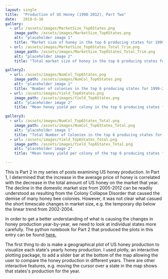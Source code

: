 ```yaml
---
layout: single
title:  "Production of US Honey (1998-2012), Part Two"
date:   2018-6-16
gallery:
  - url: /assets/images/MarketSize_Top6States.png
    image_path: /assets/images/MarketSize_Top6States.png
    alt: "placeholder image 1"
    title: "Market size of honey in the top 6 producing states for 1999-2012"
  - url: /assets/images/MarketSize_Top6States_Total_Trim.png
    image_path: /assets/images/MarketSize_Top6States_Total_Trim.png
    alt: "placeholder image 2"
    title: "Total market size of honey in the top 6 producing states for 1999-2012"

gallery2:
  - url: /assets/images/NumCol_Top6States.png
    image_path: /assets/images/NumCol_Top6States.png
    alt: "placeholder image 1"
    title: "Number of colonies in the top 6 producing states for 1999-2012"
  - url: /assets/images/Yield_Top6States.png
    image_path: /assets/images/Yield_Top6States.png
    alt: "placeholder image 2"
    title: "Mean honey yield per colony in the top 6 producing states for 1999-2012" 

gallery3:
  - url: /assets/images/NumCol_Top6States_Total.png
    image_path: /assets/images/NumCol_Top6States_Total.png
    alt: "placeholder image 1"
    title: "Total Number of Colonies in the top 6 producing states for 1999-2012"
  - url: /assets/images/Yield_Top6States_Total.png
    image_path: /assets/images/Yield_Top6States_Total.png
    alt: "placeholder image 2"
    title: "Mean honey yield per colony of the top 6 producing states for 1999-2012" 

---
```


This is Part 2 in my series of posts examining US honey production. In Part 1, I
determined that the increase in the average price of honey is correlated with the
decrease in the total amount of US honey on the market that year. The decline in the
domestic market size from 2005-2012 can be readily understood as resulting from the
Colony Collapse Disorder that caused the demise of many honey bee colonies. However,
it was not clear what casued the short timescale changes in market size, e.g. the
temporary dip below the linear trend from 2002-2004.

In order to get a better understanding of what is causing the changes in honey
production year-by-year, we need to look at individual states more carefully. The
python notebook for Part 2 that produced the plots in this entry can be found [here.](https://github.com/brandonbozek/blog_code)


The first thing to do is make a geographical plot of US honey production to
visualize each state's yearly honey production. I used plotly, an interactive
plotting package, to add a slider bar at the bottom of the map allowing the user to
compare the honey production in different years. There are other interactive
features, e.g. moving the cursor over a state in the map shows that states's
production for the year.

<script src="https://cdn.plot.ly/plotly-latest.min.js"></script>
<div id="82570226-57bd-460b-aaa1-da40427f77e7" style="height: 100%; width: 100%;" class="plotly-graph-div"></div><script type="text/javascript">window.PLOTLYENV=window.PLOTLYENV || {};window.PLOTLYENV.BASE_URL="https://plot.ly";Plotly.newPlot("82570226-57bd-460b-aaa1-da40427f77e7", [{"name": 1998, "colorscale": "YIOrRd", "type": "choropleth", "locations": ["AL", "AZ", "AR", "CA", "CO", "FL", "GA", "HI", "ID", "IL", "IN", "IA", "KS", "KY", "LA", "ME", "MD", "MI", "MN", "MS", "MO", "MT", "NE", "NV", "NJ", "NM", "NY", "NC", "ND", "OH", "OK", "OR", "PA", "SD", "TN", "TX", "UT", "VT", "VA", "WA", "WV", "WI", "WY"], "colorbar": {"title": "Honey Production in Pounds"}, "visible": true, "marker": {"line": {"color": "rgb(255,255,255)", "width": 2}}, "z": [1136000.0, 3300000.0, 3445000.0, 37350000.0, 1944000.0, 22540000.0, 4200000.0, 944000.0, 6000000.0, 639000.0, 828000.0, 3900000.0, 736000.0, 150000.0, 4551000.0, 260000.0, 308000.0, 6800000.0, 11060000.0, 1548000.0, 1518000.0, 14030000.0, 4480000.0, 460000.0, 539000.0, 770000.0, 5200000.0, 472000.0, 29440000.0, 1404000.0, 204000.0, 2250000.0, 1716000.0, 21375000.0, 448000.0, 7007000.0, 1740000.0, 384000.0, 296000.0, 2958000.0, 330000.0, 8099000.0, 2760000.0], "locationmode": "USA-states"}, {"name": 1999, "colorscale": "YIOrRd", "type": "choropleth", "locations": ["AL", "AZ", "AR", "CA", "CO", "FL", "GA", "HI", "ID", "IL", "IN", "IA", "KS", "KY", "LA", "ME", "MD", "MI", "MN", "MS", "MO", "MT", "NE", "NV", "NJ", "NM", "NY", "NC", "ND", "OH", "OK", "OR", "PA", "SD", "TN", "TX", "UT", "VT", "VA", "WA", "WV", "WI", "WY"], "colorbar": {"title": "Honey Production in Pounds"}, "visible": false, "marker": {"line": {"color": "rgb(255,255,255)", "width": 2}}, "z": [1156000.0, 3224000.0, 4628000.0, 27900000.0, 2052000.0, 23256000.0, 3315000.0, 640000.0, 5760000.0, 594000.0, 810000.0, 2600000.0, 871000.0, 150000.0, 5472000.0, 308000.0, 276000.0, 6205000.0, 11890000.0, 1314000.0, 1560000.0, 8540000.0, 4466000.0, 405000.0, 440000.0, 780000.0, 4830000.0, 414000.0, 26775000.0, 1480000.0, 270000.0, 2565000.0, 1680000.0, 23296000.0, 408000.0, 8748000.0, 1170000.0, 396000.0, 245000.0, 2600000.0, 234000.0, 6000000.0, 2664000.0], "locationmode": "USA-states"}, {"name": 2000, "colorscale": "YIOrRd", "type": "choropleth", "locations": ["AL", "AZ", "AR", "CA", "CO", "FL", "GA", "HI", "ID", "IL", "IN", "IA", "KS", "KY", "LA", "ME", "MD", "MI", "MN", "MS", "MO", "MT", "NE", "NV", "NJ", "NM", "NY", "NC", "ND", "OH", "OK", "OR", "PA", "SD", "TN", "TX", "UT", "VT", "VA", "WA", "WV", "WI", "WY"], "colorbar": {"title": "Honey Production in Pounds"}, "visible": false, "marker": {"line": {"color": "rgb(255,255,255)", "width": 2}}, "z": [1248000.0, 2360000.0, 4836000.0, 30800000.0, 1740000.0, 24360000.0, 3135000.0, 784000.0, 4700000.0, 488000.0, 520000.0, 2010000.0, 1020000.0, 192000.0, 4042000.0, 231000.0, 276000.0, 5400000.0, 13500000.0, 1224000.0, 1725000.0, 10912000.0, 4350000.0, 350000.0, 385000.0, 960000.0, 4640000.0, 539000.0, 34500000.0, 1170000.0, 245000.0, 2448000.0, 1125000.0, 28435000.0, 549000.0, 8295000.0, 984000.0, 413000.0, 294000.0, 2808000.0, 378000.0, 7560000.0, 3627000.0], "locationmode": "USA-states"}, {"name": 2001, "colorscale": "YIOrRd", "type": "choropleth", "locations": ["AL", "AZ", "AR", "CA", "CO", "FL", "GA", "HI", "ID", "IL", "IN", "IA", "KS", "KY", "LA", "ME", "MD", "MI", "MN", "MS", "MO", "MT", "NE", "NV", "NJ", "NM", "NY", "NC", "ND", "OH", "OK", "OR", "PA", "SC", "SD", "TN", "TX", "UT", "VT", "VA", "WA", "WV", "WI", "WY"], "colorbar": {"title": "Honey Production in Pounds"}, "visible": false, "marker": {"line": {"color": "rgb(255,255,255)", "width": 2}}, "z": [1022000.0, 2537000.0, 4900000.0, 28060000.0, 1430000.0, 22000000.0, 3135000.0, 696000.0, 4600000.0, 456000.0, 532000.0, 1683000.0, 663000.0, 312000.0, 4770000.0, 220000.0, 184000.0, 4560000.0, 10935000.0, 1122000.0, 1342000.0, 13872000.0, 2064000.0, 450000.0, 374000.0, 700000.0, 3710000.0, 572000.0, 26880000.0, 1458000.0, 188000.0, 1936000.0, 1482000.0, 280000.0, 15275000.0, 472000.0, 7663000.0, 874000.0, 567000.0, 468000.0, 2496000.0, 455000.0, 5427000.0, 2926000.0], "locationmode": "USA-states"}, {"name": 2002, "colorscale": "YIOrRd", "type": "choropleth", "locations": ["AL", "AZ", "AR", "CA", "CO", "FL", "GA", "HI", "ID", "IL", "IN", "IA", "KS", "KY", "LA", "ME", "MD", "MI", "MN", "MS", "MO", "MT", "NE", "NV", "NJ", "NM", "NY", "NC", "ND", "OH", "OK", "OR", "PA", "SC", "SD", "TN", "TX", "UT", "VT", "VA", "WA", "WV", "WI", "WY"], "colorbar": {"title": "Honey Production in Pounds"}, "visible": false, "marker": {"line": {"color": "rgb(255,255,255)", "width": 2}}, "z": [1032000.0, 2394000.0, 3960000.0, 23500000.0, 1440000.0, 20460000.0, 2600000.0, 952000.0, 5700000.0, 720000.0, 496000.0, 2310000.0, 884000.0, 270000.0, 4340000.0, 451000.0, 138000.0, 5544000.0, 8541000.0, 1404000.0, 900000.0, 8442000.0, 3225000.0, 558000.0, 440000.0, 484000.0, 5880000.0, 672000.0, 24000000.0, 1260000.0, 159000.0, 2107000.0, 1653000.0, 470000.0, 11475000.0, 488000.0, 7638000.0, 1298000.0, 623000.0, 304000.0, 2550000.0, 459000.0, 6650000.0, 2394000.0], "locationmode": "USA-states"}, {"name": 2003, "colorscale": "YIOrRd", "type": "choropleth", "locations": ["AL", "AZ", "AR", "CA", "CO", "FL", "GA", "HI", "ID", "IL", "IN", "IA", "KS", "KY", "LA", "ME", "MD", "MI", "MN", "MS", "MO", "MT", "NE", "NV", "NJ", "NM", "NY", "NC", "ND", "OH", "OK", "OR", "PA", "SC", "SD", "TN", "TX", "UT", "VT", "VA", "WA", "WV", "WI", "WY"], "colorbar": {"title": "Honey Production in Pounds"}, "visible": false, "marker": {"line": {"color": "rgb(255,255,255)", "width": 2}}, "z": [1066000.0, 2520000.0, 3000000.0, 32160000.0, 2064000.0, 14910000.0, 3380000.0, 798000.0, 4600000.0, 420000.0, 280000.0, 1888000.0, 912000.0, 240000.0, 3060000.0, 264000.0, 84000.0, 4810000.0, 9960000.0, 1449000.0, 901000.0, 9570000.0, 3330000.0, 384000.0, 190000.0, 246000.0, 4824000.0, 440000.0, 29580000.0, 750000.0, 141000.0, 2142000.0, 1350000.0, 280000.0, 15050000.0, 240000.0, 9380000.0, 1425000.0, 581000.0, 222000.0, 3248000.0, 376000.0, 5698000.0, 3159000.0], "locationmode": "USA-states"}, {"name": 2004, "colorscale": "YIOrRd", "type": "choropleth", "locations": ["AL", "AZ", "AR", "CA", "CO", "FL", "GA", "HI", "ID", "IL", "IN", "IA", "KS", "KY", "LA", "ME", "MI", "MN", "MS", "MO", "MT", "NE", "NV", "NJ", "NM", "NY", "NC", "ND", "OH", "OR", "PA", "SD", "TN", "TX", "UT", "VT", "VA", "WA", "WV", "WI", "WY"], "colorbar": {"title": "Honey Production in Pounds"}, "visible": false, "marker": {"line": {"color": "rgb(255,255,255)", "width": 2}}, "z": [1044000.0, 1760000.0, 2280000.0, 17550000.0, 1840000.0, 20090000.0, 3087000.0, 768000.0, 6300000.0, 385000.0, 413000.0, 2345000.0, 1120000.0, 280000.0, 3430000.0, 217000.0, 4355000.0, 10125000.0, 1170000.0, 656000.0, 10780000.0, 4539000.0, 770000.0, 324000.0, 352000.0, 4288000.0, 360000.0, 30420000.0, 928000.0, 2268000.0, 1620000.0, 22575000.0, 324000.0, 8816000.0, 1680000.0, 408000.0, 266000.0, 3528000.0, 495000.0, 5848000.0, 2925000.0], "locationmode": "USA-states"}, {"name": 2005, "colorscale": "YIOrRd", "type": "choropleth", "locations": ["AL", "AZ", "AR", "CA", "CO", "FL", "GA", "HI", "ID", "IL", "IN", "IA", "KS", "KY", "LA", "ME", "MI", "MN", "MS", "MO", "MT", "NE", "NV", "NJ", "NM", "NY", "NC", "ND", "OH", "OR", "PA", "SD", "TN", "TX", "UT", "VT", "VA", "WA", "WV", "WI", "WY"], "colorbar": {"title": "Honey Production in Pounds"}, "visible": false, "marker": {"line": {"color": "rgb(255,255,255)", "width": 2}}, "z": [858000.0, 1800000.0, 2484000.0, 30000000.0, 1960000.0, 13760000.0, 2891000.0, 1179000.0, 3515000.0, 680000.0, 512000.0, 2464000.0, 800000.0, 250000.0, 3395000.0, 208000.0, 4420000.0, 8880000.0, 1280000.0, 750000.0, 8710000.0, 2720000.0, 552000.0, 384000.0, 343000.0, 4307000.0, 540000.0, 33670000.0, 1035000.0, 1638000.0, 1568000.0, 17380000.0, 385000.0, 5964000.0, 1080000.0, 546000.0, 296000.0, 2805000.0, 408000.0, 5312000.0, 2240000.0], "locationmode": "USA-states"}, {"name": 2006, "colorscale": "YIOrRd", "type": "choropleth", "locations": ["AL", "AZ", "AR", "CA", "CO", "FL", "GA", "HI", "ID", "IL", "IN", "IA", "KS", "KY", "LA", "ME", "MI", "MN", "MS", "MO", "MT", "NE", "NV", "NJ", "NM", "NY", "NC", "ND", "OH", "OR", "PA", "SD", "TN", "TX", "UT", "VT", "VA", "WA", "WV", "WI", "WY"], "colorbar": {"title": "Honey Production in Pounds"}, "visible": false, "marker": {"line": {"color": "rgb(255,255,255)", "width": 2}}, "z": [792000.0, 1950000.0, 2432000.0, 19760000.0, 2700000.0, 13770000.0, 4662000.0, 930000.0, 4180000.0, 660000.0, 378000.0, 2184000.0, 770000.0, 280000.0, 2700000.0, 253000.0, 3960000.0, 10000000.0, 1372000.0, 690000.0, 10428000.0, 3431000.0, 333000.0, 324000.0, 336000.0, 3712000.0, 500000.0, 25900000.0, 784000.0, 2208000.0, 1120000.0, 10575000.0, 385000.0, 5740000.0, 1300000.0, 336000.0, 336000.0, 2548000.0, 252000.0, 5952000.0, 3315000.0], "locationmode": "USA-states"}, {"name": 2007, "colorscale": "YIOrRd", "type": "choropleth", "locations": ["AL", "AZ", "AR", "CA", "CO", "FL", "GA", "HI", "ID", "IL", "IN", "IA", "KS", "KY", "LA", "ME", "MI", "MN", "MS", "MO", "MT", "NE", "NV", "NJ", "NM", "NY", "NC", "ND", "OH", "OR", "PA", "SD", "TN", "TX", "UT", "VT", "VA", "WA", "WV", "WI", "WY"], "colorbar": {"title": "Honey Production in Pounds"}, "visible": false, "marker": {"line": {"color": "rgb(255,255,255)", "width": 2}}, "z": [616000.0, 1920000.0, 2240000.0, 13600000.0, 1581000.0, 11360000.0, 3480000.0, 920000.0, 3772000.0, 567000.0, 424000.0, 2106000.0, 560000.0, 244000.0, 2581000.0, 234000.0, 4608000.0, 8840000.0, 1380000.0, 644000.0, 9180000.0, 2205000.0, 280000.0, 513000.0, 354000.0, 3021000.0, 540000.0, 31080000.0, 854000.0, 1978000.0, 1050000.0, 13260000.0, 455000.0, 8610000.0, 1176000.0, 320000.0, 276000.0, 2024000.0, 288000.0, 5040000.0, 3440000.0], "locationmode": "USA-states"}, {"name": 2008, "colorscale": "YIOrRd", "type": "choropleth", "locations": ["AL", "AZ", "AR", "CA", "CO", "FL", "GA", "HI", "ID", "IL", "IN", "IA", "KS", "KY", "LA", "ME", "MI", "MN", "MS", "MO", "MT", "NE", "NV", "NJ", "NM", "NY", "NC", "ND", "OH", "OR", "PA", "SD", "TN", "TX", "UT", "VT", "VA", "WA", "WV", "WI", "WY"], "colorbar": {"title": "Honey Production in Pounds"}, "visible": false, "marker": {"line": {"color": "rgb(255,255,255)", "width": 2}}, "z": [594000.0, 1600000.0, 2100000.0, 18360000.0, 1215000.0, 11850000.0, 4615000.0, 900000.0, 3600000.0, 448000.0, 469000.0, 1488000.0, 610000.0, 156000.0, 3080000.0, 294000.0, 5183000.0, 9516000.0, 1372000.0, 583000.0, 9380000.0, 2412000.0, 290000.0, 360000.0, 288000.0, 3500000.0, 624000.0, 36000000.0, 742000.0, 2150000.0, 1104000.0, 21375000.0, 427000.0, 4928000.0, 1344000.0, 330000.0, 252000.0, 2156000.0, 258000.0, 4640000.0, 2379000.0], "locationmode": "USA-states"}, {"name": 2009, "colorscale": "YIOrRd", "type": "choropleth", "locations": ["AL", "AZ", "AR", "CA", "CO", "FL", "GA", "HI", "ID", "IL", "IN", "IA", "KS", "KY", "LA", "ME", "MI", "MN", "MS", "MO", "MT", "NE", "NJ", "NM", "NY", "NC", "ND", "OH", "OR", "PA", "SD", "TN", "TX", "UT", "VT", "VA", "WA", "WV", "WI", "WY"], "colorbar": {"title": "Honey Production in Pounds"}, "visible": false, "marker": {"line": {"color": "rgb(255,255,255)", "width": 2}}, "z": [450000.0, 1040000.0, 1368000.0, 11715000.0, 1484000.0, 11560000.0, 2665000.0, 950000.0, 4738000.0, 272000.0, 288000.0, 1092000.0, 567000.0, 175000.0, 3811000.0, 300000.0, 3960000.0, 7930000.0, 1456000.0, 517000.0, 10220000.0, 2688000.0, 352000.0, 420000.0, 2925000.0, 495000.0, 34650000.0, 550000.0, 1870000.0, 840000.0, 17820000.0, 357000.0, 5607000.0, 988000.0, 245000.0, 234000.0, 2728000.0, 185000.0, 3780000.0, 1776000.0], "locationmode": "USA-states"}, {"name": 2010, "colorscale": "YIOrRd", "type": "choropleth", "locations": ["AL", "AZ", "AR", "CA", "CO", "FL", "GA", "HI", "ID", "IL", "IN", "IA", "KS", "KY", "LA", "ME", "MI", "MN", "MS", "MO", "MT", "NE", "NJ", "NM", "NY", "NC", "ND", "OH", "OR", "PA", "SD", "TN", "TX", "UT", "VT", "VA", "WA", "WV", "WI", "WY"], "colorbar": {"title": "Honey Production in Pounds"}, "visible": false, "marker": {"line": {"color": "rgb(255,255,255)", "width": 2}}, "z": [486000.0, 1848000.0, 1500000.0, 27470000.0, 1904000.0, 13800000.0, 2530000.0, 770000.0, 2619000.0, 369000.0, 430000.0, 1323000.0, 468000.0, 335000.0, 2880000.0, 205000.0, 4118000.0, 8448000.0, 1568000.0, 572000.0, 11618000.0, 2255000.0, 455000.0, 462000.0, 2880000.0, 598000.0, 46410000.0, 1116000.0, 2301000.0, 1110000.0, 15370000.0, 504000.0, 7200000.0, 780000.0, 260000.0, 185000.0, 2627000.0, 200000.0, 4096000.0, 1224000.0], "locationmode": "USA-states"}, {"name": 2011, "colorscale": "YIOrRd", "type": "choropleth", "locations": ["AL", "AZ", "AR", "CA", "CO", "FL", "GA", "HI", "ID", "IL", "IN", "IA", "KS", "KY", "LA", "ME", "MI", "MN", "MS", "MO", "MT", "NE", "NJ", "NM", "NY", "NC", "ND", "OH", "OR", "PA", "SD", "TN", "TX", "UT", "VT", "VA", "WA", "WV", "WI", "WY"], "colorbar": {"title": "Honey Production in Pounds"}, "visible": false, "marker": {"line": {"color": "rgb(255,255,255)", "width": 2}}, "z": [450000.0, 1219000.0, 1408000.0, 17760000.0, 1705000.0, 10980000.0, 2795000.0, 666000.0, 3132000.0, 350000.0, 408000.0, 1550000.0, 308000.0, 156000.0, 2772000.0, 120000.0, 4736000.0, 6360000.0, 2070000.0, 344000.0, 13340000.0, 2419000.0, 451000.0, 392000.0, 2744000.0, 868000.0, 32660000.0, 990000.0, 2040000.0, 1056000.0, 16500000.0, 308000.0, 4524000.0, 897000.0, 172000.0, 160000.0, 2698000.0, 212000.0, 3591000.0, 1890000.0], "locationmode": "USA-states"}, {"name": 2012, "colorscale": "YIOrRd", "type": "choropleth", "locations": ["AL", "AZ", "AR", "CA", "CO", "FL", "GA", "HI", "ID", "IL", "IN", "IA", "KS", "KY", "LA", "ME", "MI", "MN", "MS", "MO", "MT", "NE", "NJ", "NM", "NY", "NC", "ND", "OH", "OR", "PA", "SD", "TN", "TX", "UT", "VT", "VA", "WA", "WV", "WI", "WY"], "colorbar": {"title": "Honey Production in Pounds"}, "visible": false, "marker": {"line": {"color": "rgb(255,255,255)", "width": 2}}, "z": [432000.0, 1012000.0, 1575000.0, 11550000.0, 1200000.0, 12352000.0, 3009000.0, 750000.0, 2944000.0, 427000.0, 472000.0, 2257000.0, 330000.0, 255000.0, 3526000.0, 136000.0, 4161000.0, 8375000.0, 2124000.0, 371000.0, 7540000.0, 2795000.0, 462000.0, 260000.0, 2601000.0, 507000.0, 33120000.0, 1080000.0, 1920000.0, 960000.0, 16380000.0, 366000.0, 4784000.0, 950000.0, 240000.0, 164000.0, 2542000.0, 288000.0, 4140000.0, 2550000.0], "locationmode": "USA-states"}], {"sliders": [{"active": 10, "pad": {"t": 0}, "currentvalue": {"prefix": "Year: "}, "steps": [{"args": ["visible", [true, false, false, false, false, false, false, false, false, false, false, false, false, false, false]], "method": "restyle", "label": 1998}, {"args": ["visible", [false, true, false, false, false, false, false, false, false, false, false, false, false, false, false]], "method": "restyle", "label": 1999}, {"args": ["visible", [false, false, true, false, false, false, false, false, false, false, false, false, false, false, false]], "method": "restyle", "label": 2000}, {"args": ["visible", [false, false, false, true, false, false, false, false, false, false, false, false, false, false, false]], "method": "restyle", "label": 2001}, {"args": ["visible", [false, false, false, false, true, false, false, false, false, false, false, false, false, false, false]], "method": "restyle", "label": 2002}, {"args": ["visible", [false, false, false, false, false, true, false, false, false, false, false, false, false, false, false]], "method": "restyle", "label": 2003}, {"args": ["visible", [false, false, false, false, false, false, true, false, false, false, false, false, false, false, false]], "method": "restyle", "label": 2004}, {"args": ["visible", [false, false, false, false, false, false, false, true, false, false, false, false, false, false, false]], "method": "restyle", "label": 2005}, {"args": ["visible", [false, false, false, false, false, false, false, false, true, false, false, false, false, false, false]], "method": "restyle", "label": 2006}, {"args": ["visible", [false, false, false, false, false, false, false, false, false, true, false, false, false, false, false]], "method": "restyle", "label": 2007}, {"args": ["visible", [false, false, false, false, false, false, false, false, false, false, true, false, false, false, false]], "method": "restyle", "label": 2008}, {"args": ["visible", [false, false, false, false, false, false, false, false, false, false, false, true, false, false, false]], "method": "restyle", "label": 2009}, {"args": ["visible", [false, false, false, false, false, false, false, false, false, false, false, false, true, false, false]], "method": "restyle", "label": 2010}, {"args": ["visible", [false, false, false, false, false, false, false, false, false, false, false, false, false, true, false]], "method": "restyle", "label": 2011}, {"args": ["visible", [false, false, false, false, false, false, false, false, false, false, false, false, false, false, true]], "method": "restyle", "label": 2012}]}], "geo": {"showlakes": true, "scope": "usa", "lakecolor": "rgb(85,173,240)"}, "title": "Honey Production (per year)"}, {"linkText": "Export to plot.ly", "showLink": true})</script>

<br />

  The plot above shows that a handful of the same states are far outpacing the rest
of the country in terms of production. There are several states that are not
included in the dataset, eg. Alaska, because those states do not disclose data for
individual operations. The honey production of these states is lumped together in
the annual Department Of Agriculture’s National Agricultural Statistics Service
Annual Honey Report, but the total is small and can be safely ignored for this
analysis as it will not impact any of the final conclusions. One other thing to
note: several states only produce honey for a portion of the full time period, like
Oklahoma from 199-2003. I'll explore this further, later on in this post. 

In order to more easily examine the relative production of honey by each state and
identify the largest producers, I made two interactive bar plots using the plotly
package. To do this, I created a pivot table of each state's total production per
year in order to make the sorting of the data a little simpler when constructing
these bar plots. The interested reader can refer to the code to see how that was
done. Useful tip for exploring plotly bar charts: double-clicking a year in the
legend will remove the graphs from all other years.  

<script src="https://cdn.plot.ly/plotly-latest.min.js"></script>
<div id="44a9c8ed-8591-4229-a5a4-e6386be77958" style="height: 100%; width: 100%;" class="plotly-graph-div"></div><script type="text/javascript">window.PLOTLYENV=window.PLOTLYENV || {};window.PLOTLYENV.BASE_URL="https://plot.ly";Plotly.newPlot("44a9c8ed-8591-4229-a5a4-e6386be77958", [{"name": "1998", "text": "", "y": ["ND", "CA", "SD", "FL", "MT", "MN", "TX", "WI", "MI", "ID", "NY", "LA", "GA", "NE", "AR", "WA", "WY", "OR", "IA", "AZ", "CO", "MS", "PA", "UT", "OH", "MO", "HI", "AL", "KS", "NC", "IL", "IN", "NM", "TN", "NJ", "VT", "NV", "WV", "VA", "ME", "KY", "MD", "OK", "SC"], "marker": {"color": "rgba(255, 153, 51, 0.6)", "line": {"color": "rgba(255, 153, 51, 1.0)", "width": 1}}, "x": [29440000.0, 37350000.0, 21375000.0, 22540000.0, 14030000.0, 11060000.0, 7007000.0, 8099000.0, 6800000.0, 6000000.0, 5200000.0, 4551000.0, 4200000.0, 4480000.0, 3445000.0, 2958000.0, 2760000.0, 2250000.0, 3900000.0, 3300000.0, 1944000.0, 1548000.0, 1716000.0, 1740000.0, 1404000.0, 1518000.0, 944000.0, 1136000.0, 736000.0, 472000.0, 639000.0, 828000.0, 770000.0, 448000.0, 539000.0, 384000.0, 460000.0, 330000.0, 296000.0, 260000.0, 150000.0, 308000.0, 204000.0, ""], "type": "bar", "orientation": "h"}, {"name": "1999", "text": "", "y": ["ND", "CA", "SD", "FL", "MT", "MN", "TX", "WI", "MI", "ID", "NY", "LA", "GA", "NE", "AR", "WA", "WY", "OR", "IA", "AZ", "CO", "MS", "PA", "UT", "OH", "MO", "HI", "AL", "KS", "NC", "IL", "IN", "NM", "TN", "NJ", "VT", "NV", "WV", "VA", "ME", "KY", "MD", "OK", "SC"], "marker": {"color": "rgba(55, 128, 191, 0.6)", "line": {"color": "rgba(55, 128, 191, 1.0)", "width": 1}}, "x": [26775000.0, 27900000.0, 23296000.0, 23256000.0, 8540000.0, 11890000.0, 8748000.0, 6000000.0, 6205000.0, 5760000.0, 4830000.0, 5472000.0, 3315000.0, 4466000.0, 4628000.0, 2600000.0, 2664000.0, 2565000.0, 2600000.0, 3224000.0, 2052000.0, 1314000.0, 1680000.0, 1170000.0, 1480000.0, 1560000.0, 640000.0, 1156000.0, 871000.0, 414000.0, 594000.0, 810000.0, 780000.0, 408000.0, 440000.0, 396000.0, 405000.0, 234000.0, 245000.0, 308000.0, 150000.0, 276000.0, 270000.0, ""], "type": "bar", "orientation": "h"}, {"name": "2000", "text": "", "y": ["ND", "CA", "SD", "FL", "MT", "MN", "TX", "WI", "MI", "ID", "NY", "LA", "GA", "NE", "AR", "WA", "WY", "OR", "IA", "AZ", "CO", "MS", "PA", "UT", "OH", "MO", "HI", "AL", "KS", "NC", "IL", "IN", "NM", "TN", "NJ", "VT", "NV", "WV", "VA", "ME", "KY", "MD", "OK", "SC"], "marker": {"color": "rgba(50, 171, 96, 0.6)", "line": {"color": "rgba(50, 171, 96, 1.0)", "width": 1}}, "x": [34500000.0, 30800000.0, 28435000.0, 24360000.0, 10912000.0, 13500000.0, 8295000.0, 7560000.0, 5400000.0, 4700000.0, 4640000.0, 4042000.0, 3135000.0, 4350000.0, 4836000.0, 2808000.0, 3627000.0, 2448000.0, 2010000.0, 2360000.0, 1740000.0, 1224000.0, 1125000.0, 984000.0, 1170000.0, 1725000.0, 784000.0, 1248000.0, 1020000.0, 539000.0, 488000.0, 520000.0, 960000.0, 549000.0, 385000.0, 413000.0, 350000.0, 378000.0, 294000.0, 231000.0, 192000.0, 276000.0, 245000.0, ""], "type": "bar", "orientation": "h"}, {"name": "2001", "text": "", "y": ["ND", "CA", "SD", "FL", "MT", "MN", "TX", "WI", "MI", "ID", "NY", "LA", "GA", "NE", "AR", "WA", "WY", "OR", "IA", "AZ", "CO", "MS", "PA", "UT", "OH", "MO", "HI", "AL", "KS", "NC", "IL", "IN", "NM", "TN", "NJ", "VT", "NV", "WV", "VA", "ME", "KY", "MD", "OK", "SC"], "marker": {"color": "rgba(128, 0, 128, 0.6)", "line": {"color": "rgba(128, 0, 128, 1.0)", "width": 1}}, "x": [26880000.0, 28060000.0, 15275000.0, 22000000.0, 13872000.0, 10935000.0, 7663000.0, 5427000.0, 4560000.0, 4600000.0, 3710000.0, 4770000.0, 3135000.0, 2064000.0, 4900000.0, 2496000.0, 2926000.0, 1936000.0, 1683000.0, 2537000.0, 1430000.0, 1122000.0, 1482000.0, 874000.0, 1458000.0, 1342000.0, 696000.0, 1022000.0, 663000.0, 572000.0, 456000.0, 532000.0, 700000.0, 472000.0, 374000.0, 567000.0, 450000.0, 455000.0, 468000.0, 220000.0, 312000.0, 184000.0, 188000.0, 280000.0], "type": "bar", "orientation": "h"}, {"name": "2002", "text": "", "y": ["ND", "CA", "SD", "FL", "MT", "MN", "TX", "WI", "MI", "ID", "NY", "LA", "GA", "NE", "AR", "WA", "WY", "OR", "IA", "AZ", "CO", "MS", "PA", "UT", "OH", "MO", "HI", "AL", "KS", "NC", "IL", "IN", "NM", "TN", "NJ", "VT", "NV", "WV", "VA", "ME", "KY", "MD", "OK", "SC"], "marker": {"color": "rgba(219, 64, 82, 0.6)", "line": {"color": "rgba(219, 64, 82, 1.0)", "width": 1}}, "x": [24000000.0, 23500000.0, 11475000.0, 20460000.0, 8442000.0, 8541000.0, 7638000.0, 6650000.0, 5544000.0, 5700000.0, 5880000.0, 4340000.0, 2600000.0, 3225000.0, 3960000.0, 2550000.0, 2394000.0, 2107000.0, 2310000.0, 2394000.0, 1440000.0, 1404000.0, 1653000.0, 1298000.0, 1260000.0, 900000.0, 952000.0, 1032000.0, 884000.0, 672000.0, 720000.0, 496000.0, 484000.0, 488000.0, 440000.0, 623000.0, 558000.0, 459000.0, 304000.0, 451000.0, 270000.0, 138000.0, 159000.0, 470000.0], "type": "bar", "orientation": "h"}, {"name": "2003", "text": "", "y": ["ND", "CA", "SD", "FL", "MT", "MN", "TX", "WI", "MI", "ID", "NY", "LA", "GA", "NE", "AR", "WA", "WY", "OR", "IA", "AZ", "CO", "MS", "PA", "UT", "OH", "MO", "HI", "AL", "KS", "NC", "IL", "IN", "NM", "TN", "NJ", "VT", "NV", "WV", "VA", "ME", "KY", "MD", "OK", "SC"], "marker": {"color": "rgba(0, 128, 128, 0.6)", "line": {"color": "rgba(0, 128, 128, 1.0)", "width": 1}}, "x": [29580000.0, 32160000.0, 15050000.0, 14910000.0, 9570000.0, 9960000.0, 9380000.0, 5698000.0, 4810000.0, 4600000.0, 4824000.0, 3060000.0, 3380000.0, 3330000.0, 3000000.0, 3248000.0, 3159000.0, 2142000.0, 1888000.0, 2520000.0, 2064000.0, 1449000.0, 1350000.0, 1425000.0, 750000.0, 901000.0, 798000.0, 1066000.0, 912000.0, 440000.0, 420000.0, 280000.0, 246000.0, 240000.0, 190000.0, 581000.0, 384000.0, 376000.0, 222000.0, 264000.0, 240000.0, 84000.0, 141000.0, 280000.0], "type": "bar", "orientation": "h"}, {"name": "2004", "text": "", "y": ["ND", "CA", "SD", "FL", "MT", "MN", "TX", "WI", "MI", "ID", "NY", "LA", "GA", "NE", "AR", "WA", "WY", "OR", "IA", "AZ", "CO", "MS", "PA", "UT", "OH", "MO", "HI", "AL", "KS", "NC", "IL", "IN", "NM", "TN", "NJ", "VT", "NV", "WV", "VA", "ME", "KY", "MD", "OK", "SC"], "marker": {"color": "rgba(255, 255, 51, 0.6)", "line": {"color": "rgba(255, 255, 51, 1.0)", "width": 1}}, "x": [30420000.0, 17550000.0, 22575000.0, 20090000.0, 10780000.0, 10125000.0, 8816000.0, 5848000.0, 4355000.0, 6300000.0, 4288000.0, 3430000.0, 3087000.0, 4539000.0, 2280000.0, 3528000.0, 2925000.0, 2268000.0, 2345000.0, 1760000.0, 1840000.0, 1170000.0, 1620000.0, 1680000.0, 928000.0, 656000.0, 768000.0, 1044000.0, 1120000.0, 360000.0, 385000.0, 413000.0, 352000.0, 324000.0, 324000.0, 408000.0, 770000.0, 495000.0, 266000.0, 217000.0, 280000.0, "", "", ""], "type": "bar", "orientation": "h"}, {"name": "2005", "text": "", "y": ["ND", "CA", "SD", "FL", "MT", "MN", "TX", "WI", "MI", "ID", "NY", "LA", "GA", "NE", "AR", "WA", "WY", "OR", "IA", "AZ", "CO", "MS", "PA", "UT", "OH", "MO", "HI", "AL", "KS", "NC", "IL", "IN", "NM", "TN", "NJ", "VT", "NV", "WV", "VA", "ME", "KY", "MD", "OK", "SC"], "marker": {"color": "rgba(128, 128, 0, 0.6)", "line": {"color": "rgba(128, 128, 0, 1.0)", "width": 1}}, "x": [33670000.0, 30000000.0, 17380000.0, 13760000.0, 8710000.0, 8880000.0, 5964000.0, 5312000.0, 4420000.0, 3515000.0, 4307000.0, 3395000.0, 2891000.0, 2720000.0, 2484000.0, 2805000.0, 2240000.0, 1638000.0, 2464000.0, 1800000.0, 1960000.0, 1280000.0, 1568000.0, 1080000.0, 1035000.0, 750000.0, 1179000.0, 858000.0, 800000.0, 540000.0, 680000.0, 512000.0, 343000.0, 385000.0, 384000.0, 546000.0, 552000.0, 408000.0, 296000.0, 208000.0, 250000.0, "", "", ""], "type": "bar", "orientation": "h"}, {"name": "2006", "text": "", "y": ["ND", "CA", "SD", "FL", "MT", "MN", "TX", "WI", "MI", "ID", "NY", "LA", "GA", "NE", "AR", "WA", "WY", "OR", "IA", "AZ", "CO", "MS", "PA", "UT", "OH", "MO", "HI", "AL", "KS", "NC", "IL", "IN", "NM", "TN", "NJ", "VT", "NV", "WV", "VA", "ME", "KY", "MD", "OK", "SC"], "marker": {"color": "rgba(251, 128, 114, 0.6)", "line": {"color": "rgba(251, 128, 114, 1.0)", "width": 1}}, "x": [25900000.0, 19760000.0, 10575000.0, 13770000.0, 10428000.0, 10000000.0, 5740000.0, 5952000.0, 3960000.0, 4180000.0, 3712000.0, 2700000.0, 4662000.0, 3431000.0, 2432000.0, 2548000.0, 3315000.0, 2208000.0, 2184000.0, 1950000.0, 2700000.0, 1372000.0, 1120000.0, 1300000.0, 784000.0, 690000.0, 930000.0, 792000.0, 770000.0, 500000.0, 660000.0, 378000.0, 336000.0, 385000.0, 324000.0, 336000.0, 333000.0, 252000.0, 336000.0, 253000.0, 280000.0, "", "", ""], "type": "bar", "orientation": "h"}, {"name": "2007", "text": "", "y": ["ND", "CA", "SD", "FL", "MT", "MN", "TX", "WI", "MI", "ID", "NY", "LA", "GA", "NE", "AR", "WA", "WY", "OR", "IA", "AZ", "CO", "MS", "PA", "UT", "OH", "MO", "HI", "AL", "KS", "NC", "IL", "IN", "NM", "TN", "NJ", "VT", "NV", "WV", "VA", "ME", "KY", "MD", "OK", "SC"], "marker": {"color": "rgba(128, 177, 211, 0.6)", "line": {"color": "rgba(128, 177, 211, 1.0)", "width": 1}}, "x": [31080000.0, 13600000.0, 13260000.0, 11360000.0, 9180000.0, 8840000.0, 8610000.0, 5040000.0, 4608000.0, 3772000.0, 3021000.0, 2581000.0, 3480000.0, 2205000.0, 2240000.0, 2024000.0, 3440000.0, 1978000.0, 2106000.0, 1920000.0, 1581000.0, 1380000.0, 1050000.0, 1176000.0, 854000.0, 644000.0, 920000.0, 616000.0, 560000.0, 540000.0, 567000.0, 424000.0, 354000.0, 455000.0, 513000.0, 320000.0, 280000.0, 288000.0, 276000.0, 234000.0, 244000.0, "", "", ""], "type": "bar", "orientation": "h"}, {"name": "2008", "text": "", "y": ["ND", "CA", "SD", "FL", "MT", "MN", "TX", "WI", "MI", "ID", "NY", "LA", "GA", "NE", "AR", "WA", "WY", "OR", "IA", "AZ", "CO", "MS", "PA", "UT", "OH", "MO", "HI", "AL", "KS", "NC", "IL", "IN", "NM", "TN", "NJ", "VT", "NV", "WV", "VA", "ME", "KY", "MD", "OK", "SC"], "marker": {"color": "rgba(128, 177, 211, 0.6)", "line": {"color": "rgba(128, 177, 211, 0.89999999999999991)", "width": 1}}, "x": [36000000.0, 18360000.0, 21375000.0, 11850000.0, 9380000.0, 9516000.0, 4928000.0, 4640000.0, 5183000.0, 3600000.0, 3500000.0, 3080000.0, 4615000.0, 2412000.0, 2100000.0, 2156000.0, 2379000.0, 2150000.0, 1488000.0, 1600000.0, 1215000.0, 1372000.0, 1104000.0, 1344000.0, 742000.0, 583000.0, 900000.0, 594000.0, 610000.0, 624000.0, 448000.0, 469000.0, 288000.0, 427000.0, 360000.0, 330000.0, 290000.0, 258000.0, 252000.0, 294000.0, 156000.0, "", "", ""], "type": "bar", "orientation": "h"}, {"name": "2009", "text": "", "y": ["ND", "CA", "SD", "FL", "MT", "MN", "TX", "WI", "MI", "ID", "NY", "LA", "GA", "NE", "AR", "WA", "WY", "OR", "IA", "AZ", "CO", "MS", "PA", "UT", "OH", "MO", "HI", "AL", "KS", "NC", "IL", "IN", "NM", "TN", "NJ", "VT", "NV", "WV", "VA", "ME", "KY", "MD", "OK", "SC"], "marker": {"color": "rgba(255, 153, 51, 0.6)", "line": {"color": "rgba(255, 153, 51, 0.89999999999999991)", "width": 1}}, "x": [34650000.0, 11715000.0, 17820000.0, 11560000.0, 10220000.0, 7930000.0, 5607000.0, 3780000.0, 3960000.0, 4738000.0, 2925000.0, 3811000.0, 2665000.0, 2688000.0, 1368000.0, 2728000.0, 1776000.0, 1870000.0, 1092000.0, 1040000.0, 1484000.0, 1456000.0, 840000.0, 988000.0, 550000.0, 517000.0, 950000.0, 450000.0, 567000.0, 495000.0, 272000.0, 288000.0, 420000.0, 357000.0, 352000.0, 245000.0, "", 185000.0, 234000.0, 300000.0, 175000.0, "", "", ""], "type": "bar", "orientation": "h"}, {"name": "2010", "text": "", "y": ["ND", "CA", "SD", "FL", "MT", "MN", "TX", "WI", "MI", "ID", "NY", "LA", "GA", "NE", "AR", "WA", "WY", "OR", "IA", "AZ", "CO", "MS", "PA", "UT", "OH", "MO", "HI", "AL", "KS", "NC", "IL", "IN", "NM", "TN", "NJ", "VT", "NV", "WV", "VA", "ME", "KY", "MD", "OK", "SC"], "marker": {"color": "rgba(55, 128, 191, 0.6)", "line": {"color": "rgba(55, 128, 191, 0.89999999999999991)", "width": 1}}, "x": [46410000.0, 27470000.0, 15370000.0, 13800000.0, 11618000.0, 8448000.0, 7200000.0, 4096000.0, 4118000.0, 2619000.0, 2880000.0, 2880000.0, 2530000.0, 2255000.0, 1500000.0, 2627000.0, 1224000.0, 2301000.0, 1323000.0, 1848000.0, 1904000.0, 1568000.0, 1110000.0, 780000.0, 1116000.0, 572000.0, 770000.0, 486000.0, 468000.0, 598000.0, 369000.0, 430000.0, 462000.0, 504000.0, 455000.0, 260000.0, "", 200000.0, 185000.0, 205000.0, 335000.0, "", "", ""], "type": "bar", "orientation": "h"}, {"name": "2011", "text": "", "y": ["ND", "CA", "SD", "FL", "MT", "MN", "TX", "WI", "MI", "ID", "NY", "LA", "GA", "NE", "AR", "WA", "WY", "OR", "IA", "AZ", "CO", "MS", "PA", "UT", "OH", "MO", "HI", "AL", "KS", "NC", "IL", "IN", "NM", "TN", "NJ", "VT", "NV", "WV", "VA", "ME", "KY", "MD", "OK", "SC"], "marker": {"color": "rgba(50, 171, 96, 0.6)", "line": {"color": "rgba(50, 171, 96, 0.89999999999999991)", "width": 1}}, "x": [32660000.0, 17760000.0, 16500000.0, 10980000.0, 13340000.0, 6360000.0, 4524000.0, 3591000.0, 4736000.0, 3132000.0, 2744000.0, 2772000.0, 2795000.0, 2419000.0, 1408000.0, 2698000.0, 1890000.0, 2040000.0, 1550000.0, 1219000.0, 1705000.0, 2070000.0, 1056000.0, 897000.0, 990000.0, 344000.0, 666000.0, 450000.0, 308000.0, 868000.0, 350000.0, 408000.0, 392000.0, 308000.0, 451000.0, 172000.0, "", 212000.0, 160000.0, 120000.0, 156000.0, "", "", ""], "type": "bar", "orientation": "h"}, {"name": "2012", "text": "", "y": ["ND", "CA", "SD", "FL", "MT", "MN", "TX", "WI", "MI", "ID", "NY", "LA", "GA", "NE", "AR", "WA", "WY", "OR", "IA", "AZ", "CO", "MS", "PA", "UT", "OH", "MO", "HI", "AL", "KS", "NC", "IL", "IN", "NM", "TN", "NJ", "VT", "NV", "WV", "VA", "ME", "KY", "MD", "OK", "SC"], "marker": {"color": "rgba(128, 0, 128, 0.6)", "line": {"color": "rgba(128, 0, 128, 0.89999999999999991)", "width": 1}}, "x": [33120000.0, 11550000.0, 16380000.0, 12352000.0, 7540000.0, 8375000.0, 4784000.0, 4140000.0, 4161000.0, 2944000.0, 2601000.0, 3526000.0, 3009000.0, 2795000.0, 1575000.0, 2542000.0, 2550000.0, 1920000.0, 2257000.0, 1012000.0, 1200000.0, 2124000.0, 960000.0, 950000.0, 1080000.0, 371000.0, 750000.0, 432000.0, 330000.0, 507000.0, 427000.0, 472000.0, 260000.0, 366000.0, 462000.0, 240000.0, "", 288000.0, 164000.0, 136000.0, 255000.0, "", "", ""], "type": "bar", "orientation": "h"}], {"barmode": "stack", "paper_bgcolor": "#F5F6F9", "plot_bgcolor": "#F5F6F9", "title": "Annual Honey Production by State", "xaxis1": {"tickfont": {"color": "#4D5663"}, "title": "Honey Production in pounds", "showgrid": true, "zerolinecolor": "#E1E5ED", "gridcolor": "#E1E5ED", "titlefont": {"color": "#4D5663"}}, "yaxis1": {"tickfont": {"color": "#4D5663"}, "title": "State", "showgrid": true, "zerolinecolor": "#E1E5ED", "gridcolor": "#E1E5ED", "titlefont": {"color": "#4D5663"}}, "titlefont": {"color": "#4D5663"}, "legend": {"bgcolor": "#F5F6F9", "font": {"color": "#4D5663"}, "traceorder": "normal"}}, {"linkText": "Export to plot.ly", "showLink": true})</script>

<br />

By toggling the plot above to only show the years 1998 and 2012, it is easy to
identify which states are responsible for the majority of honey produced each year.
While the individual rankings vary, each year the top 6 states are the same: CA, ND,
SD, FL, MT, and MN. These 6 states make-up 55-70% of US honey production each year.
The bar plot below clearly illustrates that point most easily if only those 6 states are
toggled on. However, the interactive plot allows for further exploration for the
interested reader.

I was curious as to why honey production is so concentrated in so few places in the country. After a
small search, I found that these six states are all states that have major crops that
require pollination by bees each season. In some cases bees are transported from
one state to another after and pollinate crops in multiple states. 

<br />

<script src="https://cdn.plot.ly/plotly-latest.min.js"></script>
<div id="c2cf43dc-8f80-4882-ac5f-87d221931d62" style="height: 100%; width: 100%;" class="plotly-graph-div"></div><script type="text/javascript">window.PLOTLYENV=window.PLOTLYENV || {};window.PLOTLYENV.BASE_URL="https://plot.ly";Plotly.newPlot("c2cf43dc-8f80-4882-ac5f-87d221931d62", [{"name": "ND", "text": "", "y": [1998, 1999, 2000, 2001, 2002, 2003, 2004, 2005, 2006, 2007, 2008, 2009, 2010, 2011, 2012], "marker": {"color": "rgba(255, 153, 51, 0.6)", "line": {"color": "rgba(255, 153, 51, 1.0)", "width": 1}}, "x": [0.1341113981022144, 0.1322960466828403, 0.1571338780641106, 0.1447121907099942, 0.14013371091583218, 0.16309022340824383, 0.16647603828620525, 0.19354022843150218, 0.16792230189706817, 0.21053915093381023, 0.2208968411751712, 0.23885350318471338, 0.2647552112451082, 0.22187349270725062, 0.2350486491089868], "type": "bar", "orientation": "h"}, {"name": "CA", "text": "", "y": [1998, 1999, 2000, 2001, 2002, 2003, 2004, 2005, 2006, 2007, 2008, 2009, 2010, 2011, 2012], "marker": {"color": "rgba(55, 128, 191, 0.6)", "line": {"color": "rgba(55, 128, 191, 1.0)", "width": 1}}, "x": [0.1701447255135091, 0.13785470410648906, 0.14028183896737992, 0.1510648836057454, 0.13721425860508568, 0.17731513133228943, 0.09604386824204149, 0.1724445159769844, 0.12811369442031148, 0.09212781379343048, 0.1126573889993373, 0.08075523202911739, 0.15670815886453615, 0.1206513542706911, 0.0819689582490579], "type": "bar", "orientation": "h"}, {"name": "SD", "text": "", "y": [1998, 1999, 2000, 2001, 2002, 2003, 2004, 2005, 2006, 2007, 2008, 2009, 2010, 2011, 2012], "marker": {"color": "rgba(50, 171, 96, 0.6)", "line": {"color": "rgba(50, 171, 96, 1.0)", "width": 1}}, "x": [0.09737198146857448, 0.11510620741450785, 0.1295101977609561, 0.08223507117169498, 0.06700143053163227, 0.0829786295569327, 0.12354360829424996, 0.09990285625599964, 0.06856287036916972, 0.08982461844859471, 0.1311574994477579, 0.12283894449499545, 0.08768126690017913, 0.11209162981229748, 0.11624688624411846], "type": "bar", "orientation": "h"}, {"name": "FL", "text": "", "y": [1998, 1999, 2000, 2001, 2002, 2003, 2004, 2005, 2006, 2007, 2008, 2009, 2010, 2011, 2012], "marker": {"color": "rgba(128, 0, 128, 0.6)", "line": {"color": "rgba(128, 0, 128, 1.0)", "width": 1}}, "x": [0.1026790391720079, 0.11490856626166701, 0.11095018172874593, 0.11844003703942976, 0.11946398855574694, 0.08220673532849614, 0.10994423435798369, 0.07909455132811018, 0.08927760992751461, 0.07695382093333604, 0.07271187688682719, 0.07968676758485675, 0.07872488505025842, 0.07459188456600159, 0.0876606556097284], "type": "bar", "orientation": "h"}, {"name": "MT", "text": "", "y": [1998, 1999, 2000, 2001, 2002, 2003, 2004, 2005, 2006, 2007, 2008, 2009, 2010, 2011, 2012], "marker": {"color": "rgba(219, 64, 82, 0.6)", "line": {"color": "rgba(219, 64, 82, 1.0)", "width": 1}}, "x": [0.06391246315808655, 0.042196386131520304, 0.04969985151987174, 0.07468182699140771, 0.04929203281464397, 0.05276448404384359, 0.058994467216479045, 0.05006639113865114, 0.06760979784488906, 0.06218627431056557, 0.05755589917286405, 0.0704497201312488, 0.06627722568941322, 0.09062438434521504, 0.053510471445705324], "type": "bar", "orientation": "h"}, {"name": "MN", "text": "", "y": [1998, 1999, 2000, 2001, 2002, 2003, 2004, 2005, 2006, 2007, 2008, 2009, 2010, 2011, 2012], "marker": {"color": "rgba(0, 128, 128, 0.6)", "line": {"color": "rgba(0, 128, 128, 1.0)", "width": 1}}, "x": [0.050382882575084616, 0.05874883268194103, 0.06148716967726068, 0.05887008204664384, 0.04987008437217178, 0.05491476082305979, 0.05540992398579317, 0.051043576729187384, 0.06483486559732361, 0.05988307896572981, 0.05839039835063692, 0.054664019632172496, 0.04819332093511472, 0.043206228218558296, 0.059436365829944576], "type": "bar", "orientation": "h"}, {"name": "TX", "text": "", "y": [1998, 1999, 2000, 2001, 2002, 2003, 2004, 2005, 2006, 2007, 2008, 2009, 2010, 2011, 2012], "marker": {"color": "rgba(255, 255, 51, 0.6)", "line": {"color": "rgba(255, 255, 51, 1.0)", "width": 1}}, "x": [0.03191978826434158, 0.043224120126292696, 0.037780449812805726, 0.041254818356052284, 0.0445975534989636, 0.051716913305251085, 0.048246310109506425, 0.0342819697762245, 0.037215212852863756, 0.05832503505598797, 0.030238323147534545, 0.038650839606253616, 0.041073853069700045, 0.030733486864899014, 0.03395147153796476], "type": "bar", "orientation": "h"}, {"name": "WI", "text": "", "y": [1998, 1999, 2000, 2001, 2002, 2003, 2004, 2005, 2006, 2007, 2008, 2009, 2010, 2011, 2012], "marker": {"color": "rgba(128, 128, 0, 0.6)", "line": {"color": "rgba(128, 128, 0, 1.0)", "width": 1}}, "x": [0.03689430072112209, 0.029646172926126677, 0.03443281501926598, 0.029217003682408423, 0.0388287157329285, 0.031416095097368944, 0.032003677577177134, 0.030534175628991373, 0.03858971200352702, 0.03414148393521247, 0.028471148418133176, 0.02605674580196873, 0.023366458635207137, 0.024395214706421833, 0.02938108113862335], "type": "bar", "orientation": "h"}, {"name": "MI", "text": "", "y": [1998, 1999, 2000, 2001, 2002, 2003, 2004, 2005, 2006, 2007, 2008, 2009, 2010, 2011, 2012], "marker": {"color": "rgba(251, 128, 114, 0.6)", "line": {"color": "rgba(251, 128, 114, 1.0)", "width": 1}}, "x": [0.03097681749643539, 0.030659083834436007, 0.02459486787090427, 0.024549389495445443, 0.03237088722155724, 0.026520080276999758, 0.023833108045247332, 0.02540682535394237, 0.02567460677654015, 0.03121507102647997, 0.031803009105858676, 0.0272975432211101, 0.02349196207514233, 0.032173694472184294, 0.02953011560816709], "type": "bar", "orientation": "h"}, {"name": "ID", "text": "", "y": [1998, 1999, 2000, 2001, 2002, 2003, 2004, 2005, 2006, 2007, 2008, 2009, 2010, 2011, 2012], "marker": {"color": "rgba(128, 177, 211, 0.6)", "line": {"color": "rgba(128, 177, 211, 1.0)", "width": 1}}, "x": [0.02733248602626652, 0.02846032600908161, 0.021406644258009273, 0.024764735017335313, 0.03328175634251015, 0.02536223893434488, 0.03447728603560464, 0.020204749121970005, 0.02710097381968127, 0.025551920119766158, 0.02208968411751712, 0.0326605453993989, 0.014940614054103392, 0.02127702936800701, 0.020893213254132157], "type": "bar", "orientation": "h"}, {"name": "NY", "text": "", "y": [1998, 1999, 2000, 2001, 2002, 2003, 2004, 2005, 2006, 2007, 2008, 2009, 2010, 2011, 2012], "marker": {"color": "rgba(128, 177, 211, 0.6)", "line": {"color": "rgba(128, 177, 211, 0.89999999999999991)", "width": 1}}, "x": [0.02368815455609765, 0.023865169205531975, 0.02113336794833256, 0.019973297155285657, 0.034332759174378884, 0.026597269699843416, 0.02346644484455122, 0.024757284343762394, 0.024066702109726525, 0.020464568049261285, 0.02147608178091942, 0.02016295806104723, 0.01642954122788002, 0.018641177709390562, 0.018458983584917713], "type": "bar", "orientation": "h"}, {"name": "LA", "text": "", "y": [1998, 1999, 2000, 2001, 2002, 2003, 2004, 2005, 2006, 2007, 2008, 2009, 2010, 2011, 2012], "marker": {"color": "rgba(255, 153, 51, 0.6)", "line": {"color": "rgba(255, 153, 51, 0.89999999999999991)", "width": 1}}, "x": [0.020731690650923156, 0.02703730970862753, 0.018409714061887975, 0.025679953485367273, 0.025340846057279653, 0.016871402421542465, 0.018770966841606968, 0.019514971058062068, 0.017505413711277378, 0.017483962308885593, 0.01889895196720909, 0.026270438690820856, 0.01642954122788002, 0.018831393808465977, 0.025023597124344425], "type": "bar", "orientation": "h"}, {"name": "GA", "text": "", "y": [1998, 1999, 2000, 2001, 2002, 2003, 2004, 2005, 2006, 2007, 2008, 2009, 2010, 2011, 2012], "marker": {"color": "rgba(55, 128, 191, 0.6)", "line": {"color": "rgba(55, 128, 191, 0.89999999999999991)", "width": 1}}, "x": [0.019132740218386565, 0.01637951054168499, 0.014278687180608313, 0.016877705278118743, 0.01518115201588182, 0.01863573208654037, 0.016893870157446273, 0.01661790318964873, 0.03022601434147227, 0.023573881764789563, 0.02831774783398375, 0.018370695122287478, 0.014432895592547377, 0.018987642746992207, 0.021354510421767548], "type": "bar", "orientation": "h"}, {"name": "NE", "text": "", "y": [1998, 1999, 2000, 2001, 2002, 2003, 2004, 2005, 2006, 2007, 2008, 2009, 2010, 2011, 2012], "marker": {"color": "rgba(50, 171, 96, 0.6)", "line": {"color": "rgba(50, 171, 96, 0.89999999999999991)", "width": 1}}, "x": [0.020408256232945666, 0.022066634714680292, 0.019812532451561775, 0.01111182892951741, 0.01883046740431495, 0.018360055576384447, 0.02484006370089039, 0.01563496944857992, 0.022244842386441734, 0.014936899221655456, 0.01480008835873647, 0.018529241459177764, 0.012864102593357445, 0.016433312273693792, 0.019835778208321803], "type": "bar", "orientation": "h"}, {"name": "AR", "text": "", "y": [1998, 1999, 2000, 2001, 2002, 2003, 2004, 2005, 2006, 2007, 2008, 2009, 2010, 2011, 2012], "marker": {"color": "rgba(128, 0, 128, 0.6)", "line": {"color": "rgba(128, 0, 128, 0.89999999999999991)", "width": 1}}, "x": [0.015693402393414692, 0.022867081383685713, 0.02202607055994316, 0.026379826431509358, 0.02312206230111231, 0.01654059060935536, 0.012477493993837869, 0.014278405922894309, 0.015767839313269104, 0.01517399286009443, 0.012885649068551653, 0.009430060385474398, 0.008557052722854177, 0.009565152410649385, 0.011177585215780621], "type": "bar", "orientation": "h"}, {"name": "WA", "text": "", "y": [1998, 1999, 2000, 2001, 2002, 2003, 2004, 2005, 2006, 2007, 2008, 2009, 2010, 2011, 2012], "marker": {"color": "rgba(219, 64, 82, 0.6)", "line": {"color": "rgba(219, 64, 82, 0.89999999999999991)", "width": 1}}, "x": [0.013474915610949394, 0.012846674934654894, 0.01278933129287022, 0.013437560565928031, 0.014889206784807171, 0.017907946099728733, 0.0193072801799386, 0.016123562243848043, 0.016519923754198057, 0.013710786405728183, 0.013229266377046365, 0.01880497421898696, 0.014986251668625281, 0.018328679832338095, 0.01804026769429482], "type": "bar", "orientation": "h"}, {"name": "WY", "text": "", "y": [1998, 1999, 2000, 2001, 2002, 2003, 2004, 2005, 2006, 2007, 2008, 2009, 2010, 2011, 2012], "marker": {"color": "rgba(0, 128, 128, 0.6)", "line": {"color": "rgba(0, 128, 128, 0.89999999999999991)", "width": 1}}, "x": [0.012572943572082598, 0.013162900779200246, 0.01651955291995737, 0.015752524926244158, 0.01397833766385426, 0.017417241911651192, 0.01600731137367358, 0.012875857192948169, 0.02149275794551278, 0.02330291760657359, 0.01459759958765923, 0.012242534535528166, 0.006982555021849008, 0.012839586687590438, 0.018097042730311482], "type": "bar", "orientation": "h"}, {"name": "OR", "text": "", "y": [1998, 1999, 2000, 2001, 2002, 2003, 2004, 2005, 2006, 2007, 2008, 2009, 2010, 2011, 2012], "marker": {"color": "rgba(255, 255, 51, 0.6)", "line": {"color": "rgba(255, 255, 51, 0.89999999999999991)", "width": 1}}, "x": [0.010249682259849945, 0.012673738925919154, 0.011149673434809937, 0.010422723259469819, 0.012302572037485767, 0.011809981695079725, 0.01241182297281767, 0.009415470572343348, 0.014315538323889055, 0.013399177623779814, 0.013192450236850502, 0.012890506521079769, 0.013126518876858307, 0.013858601504065869, 0.013626008643999234], "type": "bar", "orientation": "h"}, {"name": "IA", "text": "", "y": [1998, 1999, 2000, 2001, 2002, 2003, 2004, 2005, 2006, 2007, 2008, 2009, 2010, 2011, 2012], "marker": {"color": "rgba(128, 128, 0, 0.6)", "line": {"color": "rgba(128, 128, 0, 0.89999999999999991)", "width": 1}}, "x": [0.017766115917073236, 0.012846674934654894, 0.009154756374169922, 0.009060662833516376, 0.013487869675648849, 0.010409545023487638, 0.012833212024363948, 0.014163442912242986, 0.014159934646455478, 0.014266262930070925, 0.009130402768573742, 0.007527504342790967, 0.007547320501557384, 0.010529819770246127, 0.016017657036201182], "type": "bar", "orientation": "h"}, {"name": "AZ", "text": "", "y": [1998, 1999, 2000, 2001, 2002, 2003, 2004, 2005, 2006, 2007, 2008, 2009, 2010, 2011, 2012], "marker": {"color": "rgba(251, 128, 114, 0.6)", "line": {"color": "rgba(251, 128, 114, 0.89999999999999991)", "width": 1}}, "x": [0.015032867314446585, 0.015929876918972068, 0.010748868180617422, 0.01365828972586515, 0.01397833766385426, 0.013894096111858502, 0.009631749749629232, 0.010346670958619065, 0.012642798791478106, 0.013006279594366656, 0.009817637385563164, 0.007169051755039016, 0.010542288954556346, 0.00828119374189034, 0.0071820420561079295], "type": "bar", "orientation": "h"}, {"name": "CO", "text": "", "y": [1998, 1999, 2000, 2001, 2002, 2003, 2004, 2005, 2006, 2007, 2008, 2009, 2010, 2011, 2012], "marker": {"color": "rgba(251, 128, 114, 0.6)", "line": {"color": "rgba(251, 128, 114, 0.79999999999999982)", "width": 1}}, "x": [0.008855725472510352, 0.010138991140735324, 0.00792501298062471, 0.0076986024075629345, 0.008408022654949932, 0.011379926339236486, 0.010069556556430562, 0.011266375043829649, 0.017505413711277378, 0.010709858353486293, 0.007455268389662028, 0.010229685388921057, 0.010861752256209568, 0.011582801747270739, 0.00851625540249952], "type": "bar", "orientation": "h"}, {"name": "MS", "text": "", "y": [1998, 1999, 2000, 2001, 2002, 2003, 2004, 2005, 2006, 2007, 2008, 2009, 2010, 2011, 2012], "marker": {"color": "rgba(128, 177, 211, 0.6)", "line": {"color": "rgba(128, 177, 211, 0.79999999999999982)", "width": 1}}, "x": [0.007051781394776762, 0.006492511870821742, 0.0055748367174049684, 0.006040441889010918, 0.008197822088576183, 0.007989105264318638, 0.006402924549469433, 0.007357632681684668, 0.0088953435599528, 0.009348263458451033, 0.008418624058120413, 0.010036672457054623, 0.008944972446290233, 0.014062404467360956, 0.015073772062424152], "type": "bar", "orientation": "h"}, {"name": "PA", "text": "", "y": [1998, 1999, 2000, 2001, 2002, 2003, 2004, 2005, 2006, 2007, 2008, 2009, 2010, 2011, 2012], "marker": {"color": "rgba(255, 153, 51, 0.6)", "line": {"color": "rgba(255, 153, 51, 0.79999999999999982)", "width": 1}}, "x": [0.007817091003512225, 0.00830092841931547, 0.00512393080643839, 0.00797855158601977, 0.009651709339327942, 0.007443265774209911, 0.008865587837726906, 0.009013100035063719, 0.007261504946900245, 0.007112809153169265, 0.006774169796038583, 0.005790387955993051, 0.006332219014912091, 0.007173864307987038, 0.006813004321999617], "type": "bar", "orientation": "h"}, {"name": "UT", "text": "", "y": [1998, 1999, 2000, 2001, 2002, 2003, 2004, 2005, 2006, 2007, 2008, 2009, 2010, 2011, 2012], "marker": {"color": "rgba(55, 128, 191, 0.6)", "line": {"color": "rgba(55, 128, 191, 0.79999999999999982)", "width": 1}}, "x": [0.00792642094761729, 0.005781003720594702, 0.004481731478698112, 0.0047052996532937095, 0.007578898198697924, 0.007856780539443796, 0.009193942942827904, 0.006208002575171439, 0.00842853252765207, 0.007966346251549575, 0.008246815403873058, 0.006810599167287066, 0.004449667415884172, 0.006093708602523081, 0.006742035526978787], "type": "bar", "orientation": "h"}, {"name": "OH", "text": "", "y": [1998, 1999, 2000, 2001, 2002, 2003, 2004, 2005, 2006, 2007, 2008, 2009, 2010, 2011, 2012], "marker": {"color": "rgba(50, 171, 96, 0.6)", "line": {"color": "rgba(50, 171, 96, 0.79999999999999982)", "width": 1}}, "x": [0.006395801730146366, 0.007312722655111247, 0.005328888038695925, 0.007849344272885845, 0.00735701982308119, 0.00413514765233884, 0.005078558958895413, 0.005949335801205962, 0.0050830534628301715, 0.0057850847779110015, 0.004552929337554917, 0.0037913254473764028, 0.006366447225803507, 0.006725497788737848, 0.007664629862249569], "type": "bar", "orientation": "h"}, {"name": "HI", "text": "", "y": [1998, 1999, 2000, 2001, 2002, 2003, 2004, 2005, 2006, 2007, 2008, 2009, 2010, 2011, 2012], "marker": {"color": "rgba(128, 0, 128, 0.6)", "line": {"color": "rgba(128, 0, 128, 0.79999999999999982)", "width": 1}}, "x": [0.004300311134799266, 0.0031622584454535124, 0.003570810446442398, 0.003747012080883778, 0.005558637199661344, 0.0043997971020885256, 0.004202945345292756, 0.006777069477895487, 0.006029642500551096, 0.006232175638967356, 0.00552242102937928, 0.006548653045468332, 0.004392620397731811, 0.004524425785150916, 0.005322659626562201], "type": "bar", "orientation": "h"}, {"name": "MO", "text": "", "y": [1998, 1999, 2000, 2001, 2002, 2003, 2004, 2005, 2006, 2007, 2008, 2009, 2010, 2011, 2012], "marker": {"color": "rgba(219, 64, 82, 0.6)", "line": {"color": "rgba(219, 64, 82, 0.79999999999999982)", "width": 1}}, "x": [0.006915118964645429, 0.007708004960792937, 0.00785669390320553, 0.007224842259405216, 0.005255014159343707, 0.004967690713009726, 0.0035900158157708955, 0.00431111289942461, 0.0044736057262153295, 0.004362522947277149, 0.003577301622364578, 0.003563845920533819, 0.0032630894383150594, 0.002336940645783656, 0.0026329422952727686], "type": "bar", "orientation": "h"}, {"name": "AL", "text": "", "y": [1998, 1999, 2000, 2001, 2002, 2003, 2004, 2005, 2006, 2007, 2008, 2009, 2010, 2011, 2012], "marker": {"color": "rgba(0, 128, 128, 0.6)", "line": {"color": "rgba(0, 128, 128, 0.79999999999999982)", "width": 1}}, "x": [0.005174950687639794, 0.0057118293171004066, 0.005684147241275654, 0.005502078084286237, 0.006025749569380784, 0.0058774231965242705, 0.00571337882875734, 0.004931913156941754, 0.00513492135530803, 0.004172848036525969, 0.003644797879390325, 0.0031019935478534206, 0.0027724850822047533, 0.003057044449426295, 0.0030658519448998277], "type": "bar", "orientation": "h"}, {"name": "KS", "text": "", "y": [1998, 1999, 2000, 2001, 2002, 2003, 2004, 2005, 2006, 2007, 2008, 2009, 2010, 2011, 2012], "marker": {"color": "rgba(255, 255, 51, 0.6)", "line": {"color": "rgba(255, 255, 51, 0.79999999999999982)", "width": 1}}, "x": [0.00335278495255536, 0.0043036361031093895, 0.00464569726450414, 0.0035693520253246335, 0.005161591685399819, 0.0050283395452440285, 0.006129295295218602, 0.004598520426052918, 0.004992284650993918, 0.0037934982150236076, 0.0037429742532459564, 0.00390851187029531, 0.002669800449530503, 0.002092377089829553, 0.002341970235687368], "type": "bar", "orientation": "h"}, {"name": "NC", "text": "", "y": [1998, 1999, 2000, 2001, 2002, 2003, 2004, 2005, 2006, 2007, 2008, 2009, 2010, 2011, 2012], "marker": {"color": "rgba(128, 128, 0, 0.6)", "line": {"color": "rgba(128, 128, 0, 0.79999999999999982)", "width": 1}}, "x": [0.002150155567399633, 0.0020455859319027407, 0.0024549321819291488, 0.003079440963025174, 0.003923743905643301, 0.0024259532893721194, 0.0019701306306059794, 0.0031040012875857195, 0.0032417432798661806, 0.0036580161359156217, 0.0038288785803696343, 0.0034121929026387624, 0.003411411685511198, 0.005896699071337831, 0.0035981179075560477], "type": "bar", "orientation": "h"}, {"name": "IL", "text": "", "y": [1998, 1999, 2000, 2001, 2002, 2003, 2004, 2005, 2006, 2007, 2008, 2009, 2010, 2011, 2012], "marker": {"color": "rgba(128, 128, 0, 0.6)", "line": {"color": "rgba(128, 128, 0, 0.69999999999999996)", "width": 1}}, "x": [0.0029109097617973844, 0.0029349711196865413, 0.0022226473187039416, 0.0024549389495445444, 0.004204011327474966, 0.0023156826853097503, 0.0021069452577313946, 0.00390874236214498, 0.004279101129423359, 0.0038409169427114026, 0.002748938467957686, 0.0018749827667025119, 0.0021050349698221275, 0.0023777012384426735, 0.003030367547389413], "type": "bar", "orientation": "h"}, {"name": "IN", "text": "", "y": [1998, 1999, 2000, 2001, 2002, 2003, 2004, 2005, 2006, 2007, 2008, 2009, 2010, 2011, 2012], "marker": {"color": "rgba(251, 128, 114, 0.6)", "line": {"color": "rgba(251, 128, 114, 0.69999999999999996)", "width": 1}}, "x": [0.0037718830716247796, 0.0040022333450271015, 0.0023683946838648556, 0.0028640954411353016, 0.002896096692260532, 0.0015437884568731668, 0.0022601776401118597, 0.002943053072673867, 0.002450757919578833, 0.002872220077089303, 0.0028777949586432025, 0.001985275870626189, 0.0024530217805515306, 0.002771720300813174, 0.0033497271249831448], "type": "bar", "orientation": "h"}, {"name": "NM", "text": "", "y": [1998, 1999, 2000, 2001, 2002, 2003, 2004, 2005, 2006, 2007, 2008, 2009, 2010, 2011, 2012], "marker": {"color": "rgba(128, 177, 211, 0.6)", "line": {"color": "rgba(128, 177, 211, 0.69999999999999996)", "width": 1}}, "x": [0.003507669040037537, 0.0038540024803964683, 0.004372420954827426, 0.0037685466330727654, 0.0028260298368026158, 0.0013563284299671393, 0.0019263499499258465, 0.0019716156326701883, 0.0021784514840700736, 0.002398032800211352, 0.0017671747294013696, 0.0028951939779965257, 0.0026355722386390864, 0.0026630253870557944, 0.0018451886705415628], "type": "bar", "orientation": "h"}, {"name": "TN", "text": "", "y": [1998, 1999, 2000, 2001, 2002, 2003, 2004, 2005, 2006, 2007, 2008, 2009, 2010, 2011, 2012], "marker": {"color": "rgba(255, 153, 51, 0.6)", "line": {"color": "rgba(255, 153, 51, 0.69999999999999996)", "width": 1}}, "x": [0.0020408256232945666, 0.002015939758976614, 0.002500478233541934, 0.002541077158300493, 0.002849385455288588, 0.0013232472487484286, 0.0017731175675453814, 0.0022130379550379664, 0.002496142325496959, 0.0030822172997066813, 0.0026200819772721692, 0.002460914881297047, 0.002875169714879003, 0.002092377089829553, 0.002597457897762354], "type": "bar", "orientation": "h"}, {"name": "NJ", "text": "", "y": [1998, 1999, 2000, 2001, 2002, 2003, 2004, 2005, 2006, 2007, 2008, 2009, 2010, 2011, 2012], "marker": {"color": "rgba(55, 128, 191, 0.6)", "line": {"color": "rgba(55, 128, 191, 0.69999999999999996)", "width": 1}}, "x": [0.0024553683280262757, 0.0021740526812492897, 0.001753522987092249, 0.002013480629670306, 0.0025691180334569234, 0.001047570738592506, 0.0017731175675453814, 0.0022072898045054005, 0.002100649645353285, 0.0034751153291198407, 0.002208968411751712, 0.002426448286320898, 0.0025956393259324337, 0.003063837881536131, 0.0032787583299623154], "type": "bar", "orientation": "h"}, {"name": "VT", "text": "", "y": [1998, 1999, 2000, 2001, 2002, 2003, 2004, 2005, 2006, 2007, 2008, 2009, 2010, 2011, 2012], "marker": {"color": "rgba(50, 171, 96, 0.6)", "line": {"color": "rgba(50, 171, 96, 0.69999999999999996)", "width": 1}}, "x": [0.0017492791056810573, 0.001956647413124361, 0.0018810519316080489, 0.00305252277278894, 0.0036376375791901438, 0.003203361048011821, 0.0022328147146867764, 0.003138490190781116, 0.0021784514840700736, 0.0021677132657277757, 0.0020248877107724027, 0.0016888631538313067, 0.0014832224719613905, 0.001168470322891828, 0.0017032510804999043], "type": "bar", "orientation": "h"}, {"name": "WV", "text": "", "y": [1998, 1999, 2000, 2001, 2002, 2003, 2004, 2005, 2006, 2007, 2008, 2009, 2010, 2011, 2012], "marker": {"color": "rgba(128, 0, 128, 0.6)", "line": {"color": "rgba(128, 0, 128, 0.69999999999999996)", "width": 1}}, "x": [0.0015032867314446585, 0.0011562007441189405, 0.001721640750963299, 0.0024495553114972975, 0.002680057221265291, 0.002073087356372538, 0.0027089296170832214, 0.002345245417286988, 0.0016338386130525552, 0.0019509419391549982, 0.0015830940284220602, 0.0012752640141175174, 0.0011409403630472236, 0.0014402076072852765, 0.002043901296599885], "type": "bar", "orientation": "h"}, {"name": "NV", "text": "", "y": [1998, 1999, 2000, 2001, 2002, 2003, 2004, 2005, 2006, 2007, 2008, 2009, 2010, 2011, 2012], "marker": {"color": "rgba(219, 64, 82, 0.6)", "line": {"color": "rgba(219, 64, 82, 0.69999999999999996)", "width": 1}}, "x": [0.0020954905953471, 0.0020011166725135508, 0.0015941118064474991, 0.0024226371212610633, 0.0032581087787930986, 0.002117195597997486, 0.004213890515462789, 0.003172979093976513, 0.0021590010243908763, 0.0018967491075118038, 0.0017794467761333235, "", "", "", ""], "type": "bar", "orientation": "h"}, {"name": "VA", "text": "", "y": [1998, 1999, 2000, 2001, 2002, 2003, 2004, 2005, 2006, 2007, 2008, 2009, 2010, 2011, 2012], "marker": {"color": "rgba(0, 128, 128, 0.6)", "line": {"color": "rgba(0, 128, 128, 0.69999999999999996)", "width": 1}}, "x": [0.0013484026439624817, 0.0012105520611501728, 0.0013390539174158993, 0.002519542606111506, 0.0017750270049338745, 0.0012240037050922966, 0.001455707632614418, 0.0017014525576395795, 0.0021784514840700736, 0.0018696526916902067, 0.0015462778882261983, 0.0016130366448837787, 0.0010553698358186819, 0.0010869491375737938, 0.0011638882383416013], "type": "bar", "orientation": "h"}, {"name": "ME", "text": "", "y": [1998, 1999, 2000, 2001, 2002, 2003, 2004, 2005, 2006, 2007, 2008, 2009, 2010, 2011, 2012], "marker": {"color": "rgba(255, 255, 51, 0.6)", "line": {"color": "rgba(255, 255, 51, 0.69999999999999996)", "width": 1}}, "x": [0.0011844077278048825, 0.0015218368768745028, 0.0010521137922553494, 0.0011844003703942976, 0.0026333459842933465, 0.0014555719736232715, 0.0011875509634486042, 0.0011956153107737586, 0.0016403220996122874, 0.001585140325563436, 0.0018039908695972314, 0.002067995698568947, 0.001169463872123404, 0.0008152118531803452, 0.0009651756122832791], "type": "bar", "orientation": "h"}, {"name": "KY", "text": "", "y": [1998, 1999, 2000, 2001, 2002, 2003, 2004, 2005, 2006, 2007, 2008, 2009, 2010, 2011, 2012], "marker": {"color": "rgba(255, 255, 51, 0.6)", "line": {"color": "rgba(255, 255, 51, 0.59999999999999987)", "width": 1}}, "x": [0.000683312150656663, 0.0007411543231531669, 0.0008744841909654852, 0.001679695070741004, 0.001576504247803112, 0.0013232472487484286, 0.0015323238238046505, 0.0014370376331415368, 0.0018153762367250613, 0.001652881365117429, 0.0009572196450924086, 0.0012063308241652192, 0.0019110751081040994, 0.0010597754091344488, 0.0018097042730311481], "type": "bar", "orientation": "h"}, {"name": "MD", "text": "", "y": [1998, 1999, 2000, 2001, 2002, 2003, 2004, 2005, 2006, 2007, 2008, 2009, 2010, 2011, 2012], "marker": {"color": "rgba(128, 128, 0, 0.6)", "line": {"color": "rgba(128, 128, 0, 0.59999999999999987)", "width": 1}}, "x": [0.0014030676160150146, 0.0013637239546018271, 0.001257071024512885, 0.0009905894006934125, 0.000805768837766035, 0.00046313653706195004, "", "", "", "", "", "", "", "", ""], "type": "bar", "orientation": "h"}, {"name": "OK", "text": "", "y": [1998, 1999, 2000, 2001, 2002, 2003, 2004, 2005, 2006, 2007, 2008, 2009, 2010, 2011, 2012], "marker": {"color": "rgba(251, 128, 114, 0.6)", "line": {"color": "rgba(251, 128, 114, 0.59999999999999987)", "width": 1}}, "x": [0.0009293045248930617, 0.0013340777816757004, 0.0011158782645132492, 0.0010121239528824, 0.0009283858348173883, 0.0007774077586397019, "", "", "", "", "", "", "", "", ""], "type": "bar", "orientation": "h"}, {"name": "SC", "text": "", "y": [1998, 1999, 2000, 2001, 2002, 2003, 2004, 2005, 2006, 2007, 2008, 2009, 2010, 2011, 2012], "marker": {"color": "rgba(128, 177, 211, 0.6)", "line": {"color": "rgba(128, 177, 211, 0.59999999999999987)", "width": 1}}, "x": ["", "", "", 0.0015074186532291062, 0.002744285172101714, 0.0015437884568731668, "", "", "", "", "", "", "", "", ""], "type": "bar", "orientation": "h"}], {"barmode": "stack", "paper_bgcolor": "#F5F6F9", "plot_bgcolor": "#F5F6F9", "title": "Fraction of Yearly Honey Production", "xaxis1": {"tickfont": {"color": "#4D5663"}, "title": "Fractional Honey Production", "showgrid": true, "zerolinecolor": "#E1E5ED", "gridcolor": "#E1E5ED", "titlefont": {"color": "#4D5663"}}, "yaxis1": {"tickfont": {"color": "#4D5663"}, "title": "Year", "showgrid": true, "zerolinecolor": "#E1E5ED", "gridcolor": "#E1E5ED", "titlefont": {"color": "#4D5663"}}, "titlefont": {"color": "#4D5663"}, "legend": {"bgcolor": "#F5F6F9", "font": {"color": "#4D5663"}, "traceorder": "normal"}}, {"linkText": "Export to plot.ly", "showLink": true})</script>

<br />

Now that I know that US honey production is dominated by 6 states each year, I can
examine how the production in those states change over time and how that compares with
the states that produce the least honey. First I consider the market size of the top producing states. 

{% include gallery caption="Left: Market size of honey in the top 6 producing states for 1999-2012, Right: Combined market size of those 6 states for same time period." %}

This is a little alarming! The market size of the top producing states are all in
decline with the exception of North Dakota. The increase in the market size of North
Dakota is not enough to overcome the decrease in the other 5 states as the total
market size of these 6 states is decreasing. Since these states make up the majority
of US honey production, the decline in the honey supply of these states is driving
the domestic decline. The US imports most of the honey it consumes and this figure
makes it appear that is to continue. 

The next figure shows the factors driving the changes in these state's market size.

{% include gallery id="gallery2" caption="Number of colonies (left panel) and mean yield of honey per colony (right panel) in the top 6 producing states for 1999-2012" %}

North Dakota, South Dakota, and Montana all show an increase in the number of
colonies from 1998-2012, while simultaneously showing a decrease in yield of honey
per colony. The honey yield per colony depends on the number of worker bees per
colony as the average amount of honey produced per bee is approximately 1/8 of a
teaspoon. If the need of these states for crop pollination is not abating, but the
average number of bees per colony is decreasing due to the colony collapse disorder,
that would explain why the number of colonies brought to/kept in these states is
increasing. However, it is not clear whether the opposite is true for Florida,
California and Minnesota where the number of honey producing colonies is decreasing.
The assumption I am making about honey production and crop pollination being
directly coupled could also be incorrect. This is a topic that would be interesting
to explore more in the future.

{% include gallery id="gallery3" caption="Left: Total number of colonies in the top 6 producing states for 1999-2012, Right: the mean yield of honey per colony of those states for the same time period." %}

These 6 states also contain the key to understanding the drop in US market
size from 2002-2004. The total number of colonies in these states is actually increasing over most of this time period.
However, the mean yield per colony in these states was
anomalously low in 2002. Something clearly happened in those states in that year that
lowered yield of honey produced per colony. Since there is nothing in our data set
that can give the cause, a quick search (thanks to narrowing the scope of what I
needed to look for) revealed the answer: there was a bad drought in Western United States
beginning in 2002. Note a careful consideration of the yield from individual states
in the figure above shows that Florida is not strongly impacted relative to the
other states in 2002. 

In order to understand what determines the amount of honey a single colony produces,
e.g. do different bees produce more honey than others?, how important are
environmental factors?, etc. I reached out to a friend who is an amateur bee keeper.
I learned that while individual bees each produce roughly the same amount of honey, a colony will adjust
the number of bees in the hive depending on resources available. Water is a critical
resource for bees, the availability of which is a major determining component of a
colony's health. The drought in these states beginning in 2002 therefore led to a dip
in the average amount of honey produced per colony, which did not fully recover to
the trend until 2004.

  This answers one my original questions: The brief spike in the mean price of
domestic honey from 2002-2004 was the result a drought that dragged down the US
market size by reducing the mean yield of honey per colony in an important few
states.

Lastly, I want to take a quick look at the states that produce the least honey in
total from 1998-2012: Kentucky, Maine, Maryland, Oklahoma, Virginia, and South
Carolina.

{% include figure image_path="/assets/images/MarketSize_BottomStates.png" alt="this is a placeholder image" caption="The market size for the 6 states that produce the least amount of total honey from 1999-2012." %}

  These states have either always produced a small amount or have ceased to do so
after a steady decline. This does make me wonder about what is happening with crops
in those states that need to be pollinated by bees, as this relates to conclusions I
made above for the largest producing states. Since the dataset only includes bee
keeping operations on farms, maybe these states have shifted to non-reporting bee
keeping operations or are no longer producing those crops? The latter seems unlikey,
particularly for the case of South Carolina where only two years of honey production
is reported. Pollination and honey production may not be strongly linked in some
states. Comparing honey production to crop yields that depend on pollination would
be an interesting problem to consider in the future.
